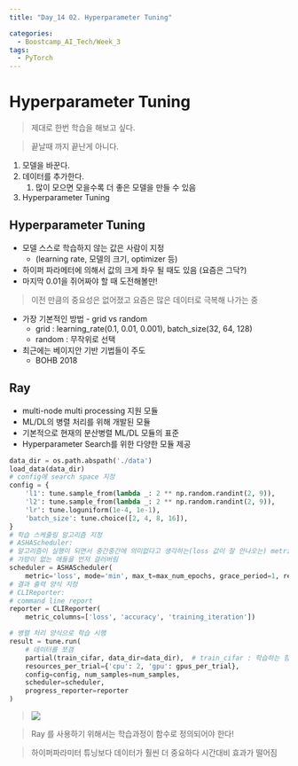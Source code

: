 ```yaml
---
title: "Day_14 02. Hyperparameter Tuning"

categories:
  - Boostcamp_AI_Tech/Week_3
tags:
  - PyTorch
---
```


# Hyperparameter Tuning

> 제대로 한번 학습을 해보고 싶다.

> 끝날때 까지 끝난게 아니다.

1. 모델을 바꾼다.
2. 데이터를 추가한다.
   1. 많이 모으면 모을수록 더 좋은 모델을 만들 수 있음
3. Hyperparameter Tuning

## Hyperparameter Tuning

- 모델 스스로 학습하지 않는 값은 사람이 지정
  - (learning rate, 모델의 크기, optimizer 등)
- 하이퍼 파라메터에 의해서 값의 크게 좌우 될 때도 있음 (요즘은 그닥?)
- 마지막 0.01을 쥐어짜야 할 때 도전해볼만!

> 이전 만큼의 중요성은 없어졌고 요즘은 많은 데이터로 극복해 나가는 중

- 가장 기본적인 방법 - grid vs random
  - grid : learning_rate(0.1, 0.01, 0.001), batch_size(32, 64, 128)
  - random : 무작위로 선택
- 최근에는 베이지안 기반 기법들이 주도
  - BOHB 2018

## Ray

- multi-node multi processing 지원 모듈
- ML/DL의 병렬 처리를 위해 개발된 모듈
- 기본적으로 현재의 분산병렬 ML/DL 모듈의 표준
- Hyperparameter Search를 위한 다양한 모듈 제공

```python
data_dir = os.path.abspath('./data')
load_data(data_dir)
# config에 search space 지정
config = {
    'l1': tune.sample_from(lambda _: 2 ** np.random.randint(2, 9)),
    'l2': tune.sample_from(lambda _: 2 ** np.random.randint(2, 9)),
    'lr': tune.loguniform(1e-4, 1e-1),
    'batch_size': tune.choice([2, 4, 8, 16]),
}
# 학습 스케줄링 알고리즘 지정
# ASHAScheduler: 
# 알고리즘이 실행이 되면서 중간중간에 의미없다고 생각하는(loss 값이 잘 안나오는) metric 들은 다 잘라내버림
# 가망이 없는 애들을 먼저 걸러버림
scheduler = ASHAScheduler(
    metric='loss', mode='min', max_t=max_num_epochs, grace_period=1, reduction_factor=2)
# 결과 출력 양식 지정
# CLIReporter:
# command line report
reporter = CLIReporter(
    metric_columns=['loss', 'accuracy', 'training_iteration'])

# 병렬 처리 양식으로 학습 시행
result = tune.run(
    # 데이터를 쪼갬
    partial(train_cifar, data_dir=data_dir),  # train_cifar : 학습하는 함수
    resources_per_trial={'cpu': 2, 'gpu': gpus_per_trial},
    config=config, num_samples=num_samples,
    scheduler=scheduler,
    progress_reporter=reporter
)
```

> ![]({{site.url}}/assets/images/2021-08-20-10-51-51.png)

> Ray 를 사용하기 위해서는 학습과정이 함수로 정의되어야 한다!

> 하이퍼파라미터 튜닝보다 데이터가 훨씬 더 중요하다
> 시간대비 효과가 떨어짐
